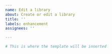 ```yaml
---
name: Edit a library
about: Create or edit a library
title: ''
labels: enhancement
assignees: ''

---
```


```yaml
# This is where the template will be inserted
```

